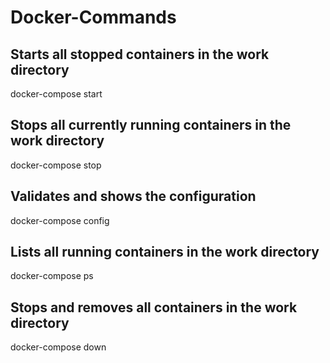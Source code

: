 # Docker-Commands

## Starts all stopped containers in the work directory
docker-compose start
## Stops all currently running containers in the work directory
docker-compose stop
## Validates and shows the configuration
docker-compose config
## Lists all running containers in the work directory
docker-compose ps
## Stops and removes all containers in the work directory
docker-compose down
